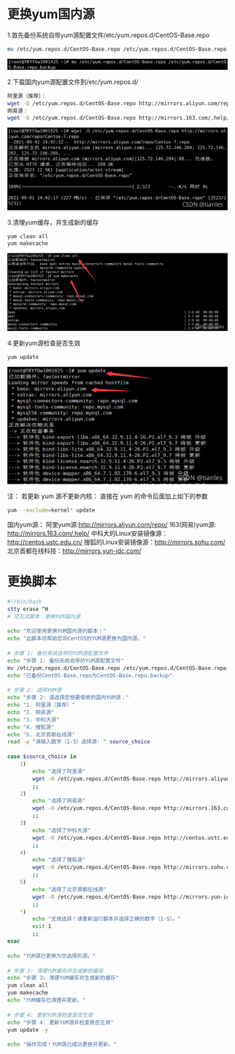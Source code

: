 # 更换yum国内源

1.首先备份系统自带yum源配置文件/etc/yum.repos.d/CentOS-Base.repo

```bash
mv /etc/yum.repos.d/CentOS-Base.repo /etc/yum.repos.d/CentOS-Base.repo.backup
```

![在这里插入图片描述](assets\2.png)

2.下载国内yum源配置文件到/etc/yum.repos.d/

```bash
阿里源（推荐）：
wget -O /etc/yum.repos.d/CentOS-Base.repo http://mirrors.aliyun.com/repo/Centos-7.repo
网易源：
wget -O /etc/yum.repos.d/CentOS-Base.repo http://mirrors.163.com/.help/CentOS7-Base-163.repo
```

![在这里插入图片描述](assets\3.png)

3.清理yum缓存，并生成新的缓存

```bash
yum clean all
yum makecache
```

![在这里插入图片描述](assets\4.png)

4.更新yum源检查是否生效

```bash
yum update
```

![在这里插入图片描述](assets\1.png)

注：
若更新 yum 源不更新内核：
直接在 yum 的命令后面加上如下的参数

```bash
yum --exclude=kernel* update
```

国内yum源：
阿里yum源:http://mirrors.aliyun.com/repo/
163(网易)yum源: http://mirrors.163.com/.help/
中科大的Linux安装镜像源：http://centos.ustc.edu.cn/
搜狐的Linux安装镜像源：http://mirrors.sohu.com/
北京首都在线科技：http://mirrors.yun-idc.com/

# 更换脚本

```bash
#!/bin/bash
stty erase ^H
# 交互式脚本：更换YUM国内源

echo "欢迎使用更换YUM国内源的脚本！"
echo "此脚本将帮助您将CentOS的YUM源更换为国内源。"

# 步骤 1: 备份系统自带的YUM源配置文件
echo "步骤 1: 备份系统自带的YUM源配置文件"
mv /etc/yum.repos.d/CentOS-Base.repo /etc/yum.repos.d/CentOS-Base.repo.backup
echo "已备份CentOS-Base.repo为CentOS-Base.repo.backup"

# 步骤 2: 选择YUM源
echo "步骤 2: 请选择您想要使用的国内YUM源："
echo "1. 阿里源（推荐）"
echo "2. 网易源"
echo "3. 中科大源"
echo "4. 搜狐源"
echo "5. 北京首都在线源"
read -p "请输入数字（1-5）选择源: " source_choice

case $source_choice in
    1)
        echo "选择了阿里源"
        wget -O /etc/yum.repos.d/CentOS-Base.repo http://mirrors.aliyun.com/repo/Centos-7.repo
        ;;
    2)
        echo "选择了网易源"
        wget -O /etc/yum.repos.d/CentOS-Base.repo http://mirrors.163.com/.help/CentOS7-Base-163.repo
        ;;
    3)
        echo "选择了中科大源"
        wget -O /etc/yum.repos.d/CentOS-Base.repo http://centos.ustc.edu.cn/
        ;;
    4)
        echo "选择了搜狐源"
        wget -O /etc/yum.repos.d/CentOS-Base.repo http://mirrors.sohu.com/
        ;;
    5)
        echo "选择了北京首都在线源"
        wget -O /etc/yum.repos.d/CentOS-Base.repo http://mirrors.yun-idc.com/
        ;;
    *)
        echo "无效选择！请重新运行脚本并选择正确的数字（1-5）。"
        exit 1
        ;;
esac

echo "YUM源已更换为您选择的源。"

# 步骤 3: 清理YUM缓存并生成新的缓存
echo "步骤 3: 清理YUM缓存并生成新的缓存"
yum clean all
yum makecache
echo "YUM缓存已清理并更新。"

# 步骤 4: 更新YUM源检查是否生效
echo "步骤 4: 更新YUM源并检查是否生效"
yum update -y

echo "操作完成！YUM源已成功更换并更新。"
```

